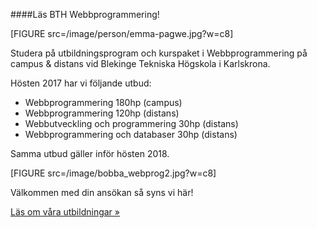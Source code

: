 ####Läs BTH Webbprogrammering!

<!-- <img src="/image/grill.jpeg?w=c7" alt="">
Den traditionella höstgrillen för nya, befintliga och utgångna studenter på programmen WIP, SE, ISE, DSV går snart av stapeln igen.

<a href="http://dbwebb.se/t/2624">Läs mer och anmäl dig</a>, om du lyckas hitta till anmälningsformuläret...<br><br>

<h4>Utbilda dig till webbprogrammerare vid BTH!</h4>
-->

[FIGURE src=/image/person/emma-pagwe.jpg?w=c8]

Studera på utbildningsprogram och kurspaket i Webbprogrammering på campus & distans vid Blekinge Tekniska Högskola i Karlskrona.

Hösten 2017 har vi följande utbud:

* Webbprogrammering 180hp (campus)
* Webbprogrammering 120hp (distans)
* Webbutveckling och programmering 30hp (distans)
* Webbprogrammering och databaser 30hp (distans)

Samma utbud gäller inför hösten 2018.

<!--
Finn mer information i forumet:

* [Utbud](t/5830)
* [Frågor och svar](t/6119)
-->

[FIGURE src=/image/bobba_webprog2.jpg?w=c8]

Välkommen med din ansökan så syns vi här!

[Läs om våra utbildningar »](utbildning)


<!--
<h4>Lär dig databaser och webb</h4>

**Lär dig** själv - och hjälp andra lära sig - **databaser**, **webbprogrammering** och **webbutveckling**.

**dbwebb** är en lärande community och fokus är <abbr title='Hypertext Markup Language'>HTML</abbr>, <abbr title='Cascading Style Sheets'>CSS</abbr>, <abbr title='Javascript är ett skriptspråk som ofta används i webbsammanhang'>JavaScript</abbr>, <abbr title='Rekursiv akronym för PHP: Hypertext Preprocessor'>PHP</abbr> och databaser med <abbr title='Structured Query Language'>SQL</abbr> i Unix-miljö och resten som krävs för att bygga webbplatser och webbapplikationer.

Så vad vill du göra?

* [Jobba med högskolekurserna]([BASEURL]kurser)
* [Kika på utbildningsutbudet]([BASEURL]utbildning)

Eller bara titta runt lite? 

Hur som haver - välkommen är du i vilket fall som helst.

/Mikael
-->
